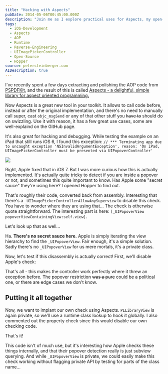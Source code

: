 ```yaml
---
title: "Hacking with Aspects"
pubDate: 2014-05-06T00:45:00.000Z
description: "Join me as I explore practical uses for Aspects, my open-source library for aspect-oriented programming in Objective-C. In this article, I investigate how Apple implements the iOS 6 iPad restriction that forces UIImagePickerController to be presented via a popover. Through runtime analysis with Hopper, I uncover Apple's view hierarchy traversal technique for popover detection and demonstrate how to use Aspects to bypass this restriction safely. This behind-the-scenes look reveals how UIKit works internally and showcases the power of runtime inspection for debugging and hacking."
tags:
  - iOS-Development
  - Aspects
  - AOP
  - Runtime
  - Reverse-Engineering
  - UIImagePickerController
  - Open-Source
  - Hopper
source: petersteinberger.com
AIDescription: true
---
```


I've recently spent a few days extracting and polishing the AOP code from [PSPDFKit](http://pspdfkit.com), and the result of this is called [Aspects - a delightful, simple library for aspect oriented programming.](https://github.com/steipete/Aspects)

Now Aspects is a great new tool in your toolkit. It allows to call code before, instead or after the original implementation, and there's no need to manually call super, cast `objc_msgSend` or any of that other stuff you ~~have to~~ should do on swizzling. Use it with reason, it has a few great use cases, some are well-explaind on the GitHub page. 

It's also great for hacking and debugging. While testing the example on an iPad that still runs iOS 6, I found this exception:
`// *** Terminating app due to uncaught exception 'NSInvalidArgumentException', reason: 'On iPad, UIImagePickerController must be presented via UIPopoverController'`

![](http://f.cl.ly/items/0V1B2r1K0Z2Q2k0u1o1J/Screen%20Shot%202014-05-06%20at%2000.02.00%20.png)

Right, Apple fixed that in iOS 7. But I was more curious how this is actually implemented. It's actually quite tricky to detect if you are inside a popover or not, and sometimes this quite important to know. Has Apple some "secret sauce" they're using here? I opened Hopper to find out.

<script src="https://gist.github.com/steipete/bb5c8831d522bc7ef3c5.js"></script>

That's roughly their code, converted back from assembly. Interesting that there's a `_UIImagePickerControllerAllowAnySuperview` to disable this check. You have to wonder where they are using that... The check is otherwise quote straightforward. The interesting part is here: `[_UIPopoverView popoverViewContainingView:self.view]`.

Let's look up that as well...

<script src="https://gist.github.com/steipete/a7eb1154de6d46eea654.js"></script>

Ha. **There's no secret sauce here.** Apple is simply iterating the view hierarchy to find the `_UIPopoverView`. Fair enough, it's a simple solution. Sadly there's no `_UIPopoverView` for us mere mortals, it's a private class.

Now, let's test if this disassembly is actually correct! First, we'll disable Apple's check:

<script src="https://gist.github.com/steipete/f69bf90e34a659351f6e.js"></script>

That's all - this makes the controller work perfectly where it threw an exception before. The popover restriction ~~was a pure~~ could be a political one, or there are edge cases we don't know.

## Putting it all together

Now, we want to implant our own check using Aspects. `PLLibraryView` is again private, so we'll use a runtime class lookup to hook it globally. I also commented out the property check since this would disable our own checking code.

<script src="https://gist.github.com/steipete/149586113c32e91b0c3c.js"></script>

That's it!

This code isn't of much use, but it's interesting how Apple checks these things internally, and that their popover detection really is just subview querying. And while `_UIPopoverView` is private, we could easily make this check working without flagging private API by testing for parts of the class name...